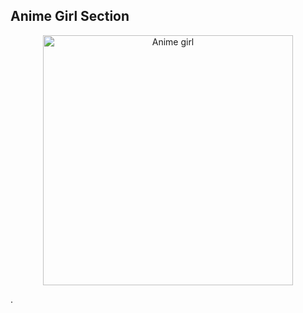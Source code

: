 
<h2>Anime Girl Section</h2>
<div align="center">
	<img src="[https://cdn.pixabay.com/photo/2017/03/05/21/35/asia-2129717_960_720.jpg](https://scontent.cdninstagram.com/v/t51.39111-15/317933124_440607934945985_6736399525780515370_n.jpg?stp=dst-jpg_p843x403&_nc_cat=103&ccb=1-7&_nc_sid=5a057b&_nc_ohc=s0u-TMOzVocAX8PsgXr&_nc_ad=z-m&_nc_cid=0&_nc_ht=scontent.cdninstagram.com&oh=02_AVBVoZWb-3uZoK4h0S2SWQ-VvF8YjIfv4RjsTJ-hPMYD8Q&oe=644C40D5&ig_cache_key=Mjk4NjA3OTA2OTc5MjI1ODMxOA%3D%3D.2-ccb7-5)" alt="Anime girl" width="400" height="400">
</div>
<p>.</p>
